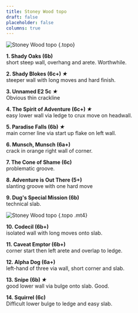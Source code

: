 ```yaml
---
title: Stoney Wood topo
draft: false
placeholder: false
columns: true
---
```


![Stoney Wood topo](/img/peak/stoney/Stoney-Wood-Left_BIG.jpg)
{.topo}

**1\. Shady Oaks (6b)**  
short steep wall, overhang and arete. Worthwhile.

**2\. Shady Blokes (6c+) *★***  
steeper wall with long moves and hard finish.

**3\. Unnamed E2 5c *★***  
Obvious thin crackline

**4\. The Spirit of Adventure (6c+) *★***  
easy lower wall via ledge to crux move on headwall.

**5\. Paradise Falls (6b) *★***  
main corner line via start up flake on left wall.

**6\. Munsch, Munsch (6a+)**  
crack in orange right wall of corner.

**7\. The Cone of Shame (6c)**  
problematic groove.

**8\. Adventure is Out There (5+)**  
slanting groove with one hard move

**9\. Dug's Special Mission (6b)**  
technical slab.

![Stoney Wood topo](/img/peak/stoney/Stoney-Wood-Right_BIG.jpg)
{.topo .mt4}

**10\. Codecil (6b+)**  
isolated wall with long moves onto slab.

**11\. Caveat Emptor (6b+)**  
corner start then left arete and overlap to ledge.

**12\. Alpha Dog (6a+)**  
left-hand of three via wall, short corner and slab.

**13\. Snipe (6b) *★***  
good lower wall via bulge onto slab. Good.

**14\. Squirrel (6c)**  
Difficult lower bulge to ledge and easy slab.